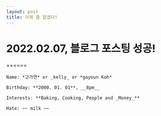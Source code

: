 ```yaml
---
layout: post
title: 이제 좀 알겠다!
---
```

# 2022.02.07, 블로그 포스팅 성공!
======
```
Name: *고가연* or _kelly_ or *gayoun Koh*

Birthday: **2000. 01. 01**, __8pm__

Interests: **Baking, Cooking, People and _Money_**

Hate: ~~ milk ~~
```
